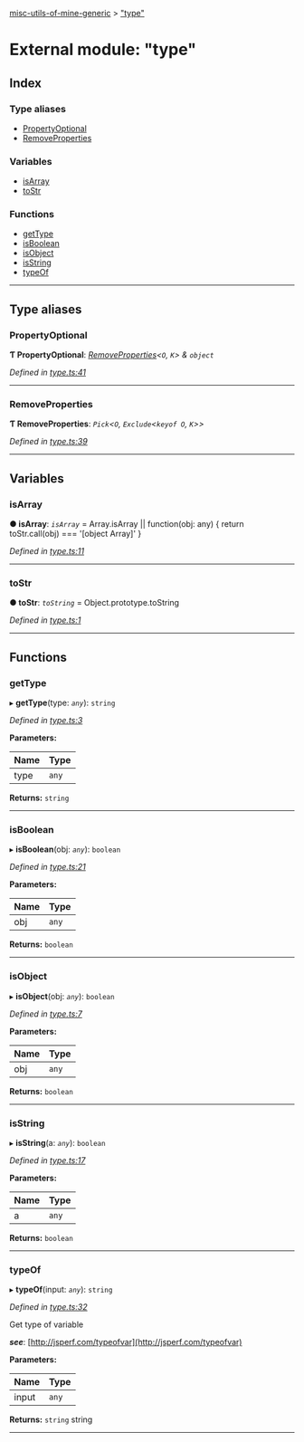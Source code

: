 [misc-utils-of-mine-generic](../README.md) > ["type"](../modules/_type_.md)

# External module: "type"

## Index

### Type aliases

* [PropertyOptional](_type_.md#propertyoptional)
* [RemoveProperties](_type_.md#removeproperties)

### Variables

* [isArray](_type_.md#isarray)
* [toStr](_type_.md#tostr)

### Functions

* [getType](_type_.md#gettype)
* [isBoolean](_type_.md#isboolean)
* [isObject](_type_.md#isobject)
* [isString](_type_.md#isstring)
* [typeOf](_type_.md#typeof)

---

## Type aliases

<a id="propertyoptional"></a>

###  PropertyOptional

**Ƭ PropertyOptional**: *[RemoveProperties](_type_.md#removeproperties)<`O`, `K`> & `object`*

*Defined in [type.ts:41](https://github.com/cancerberoSgx/misc-utils-of-mine/blob/85b0b78/misc-utils-of-mine-generic/src/type.ts#L41)*

___
<a id="removeproperties"></a>

###  RemoveProperties

**Ƭ RemoveProperties**: *`Pick`<`O`, `Exclude`<`keyof O`, `K`>>*

*Defined in [type.ts:39](https://github.com/cancerberoSgx/misc-utils-of-mine/blob/85b0b78/misc-utils-of-mine-generic/src/type.ts#L39)*

___

## Variables

<a id="isarray"></a>

###  isArray

**● isArray**: *`isArray`* = 
  Array.isArray ||
  function(obj: any) {
    return toStr.call(obj) === '[object Array]'
  }

*Defined in [type.ts:11](https://github.com/cancerberoSgx/misc-utils-of-mine/blob/85b0b78/misc-utils-of-mine-generic/src/type.ts#L11)*

___
<a id="tostr"></a>

###  toStr

**● toStr**: *`toString`* =  Object.prototype.toString

*Defined in [type.ts:1](https://github.com/cancerberoSgx/misc-utils-of-mine/blob/85b0b78/misc-utils-of-mine-generic/src/type.ts#L1)*

___

## Functions

<a id="gettype"></a>

###  getType

▸ **getType**(type: *`any`*): `string`

*Defined in [type.ts:3](https://github.com/cancerberoSgx/misc-utils-of-mine/blob/85b0b78/misc-utils-of-mine-generic/src/type.ts#L3)*

**Parameters:**

| Name | Type |
| ------ | ------ |
| type | `any` |

**Returns:** `string`

___
<a id="isboolean"></a>

###  isBoolean

▸ **isBoolean**(obj: *`any`*): `boolean`

*Defined in [type.ts:21](https://github.com/cancerberoSgx/misc-utils-of-mine/blob/85b0b78/misc-utils-of-mine-generic/src/type.ts#L21)*

**Parameters:**

| Name | Type |
| ------ | ------ |
| obj | `any` |

**Returns:** `boolean`

___
<a id="isobject"></a>

###  isObject

▸ **isObject**(obj: *`any`*): `boolean`

*Defined in [type.ts:7](https://github.com/cancerberoSgx/misc-utils-of-mine/blob/85b0b78/misc-utils-of-mine-generic/src/type.ts#L7)*

**Parameters:**

| Name | Type |
| ------ | ------ |
| obj | `any` |

**Returns:** `boolean`

___
<a id="isstring"></a>

###  isString

▸ **isString**(a: *`any`*): `boolean`

*Defined in [type.ts:17](https://github.com/cancerberoSgx/misc-utils-of-mine/blob/85b0b78/misc-utils-of-mine-generic/src/type.ts#L17)*

**Parameters:**

| Name | Type |
| ------ | ------ |
| a | `any` |

**Returns:** `boolean`

___
<a id="typeof"></a>

###  typeOf

▸ **typeOf**(input: *`any`*): `string`

*Defined in [type.ts:32](https://github.com/cancerberoSgx/misc-utils-of-mine/blob/85b0b78/misc-utils-of-mine-generic/src/type.ts#L32)*

Get type of variable

*__see__*: [http://jsperf.com/typeofvar](http://jsperf.com/typeofvar)

**Parameters:**

| Name | Type |
| ------ | ------ |
| input | `any` |

**Returns:** `string`
string

___

